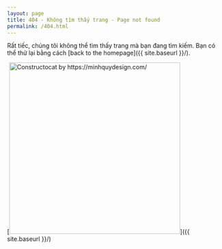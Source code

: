```yaml
---
layout: page
title: 404 - Không tìm thấy trang - Page not found
permalink: /404.html
---
```


Rất tiếc, chúng tôi không thể tìm thấy trang mà bạn đang tìm kiếm. Bạn có thể thử lại bằng cách [back to the homepage]({{ site.baseurl }}/).

[<img src="{{ site.baseurl }}/images/404.jpg" alt="Constructocat by https://minhquydesign.com/" style="width: 400px;"/>]({{ site.baseurl }}/)
